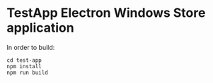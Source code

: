 # TestApp Electron Windows Store application

In order to build:
```
cd test-app
npm install
npm run build
```
